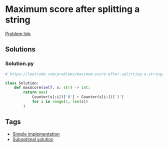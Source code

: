 # Maximum score after splitting a string

[Problem link](https://leetcode.com/problems/maximum-score-after-splitting-a-string/)

## Solutions


### Solution.py
```py
# https://leetcode.com/problems/maximum-score-after-splitting-a-string/

class Solution:
    def maxScore(self, s: str) -> int:
        return max(
            Counter(s[:i])['0'] + Counter(s[i:])['1']
            for i in range(1, len(s))
        )
```
## Tags

* [Simple implementation](/README.md#Simple_implementation)
* [Suboptimal solution](/README.md#Suboptimal_solution)
